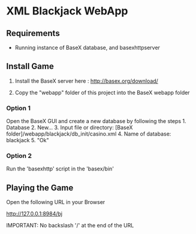 # XML Blackjack WebApp

## Requirements
- Running instance of BaseX database, and basexhttpserver

## Install Game

1. Install the BaseX server here : http://basex.org/download/

2. Copy the "webapp" folder of this project into the BaseX webapp folder

### Option 1
Open the BaseX GUI and create a new database by following the steps
	1. Database
	2. New...
	3. Input file or directory: [BaseX folder]/webapp/blackjack/db_init/casino.xml
	4. Name of database: blackjack
	5. "Ok"

### Option 2
Run the 'basexhttp' script in the 'basex/bin'

## Playing the Game

Open the following URL in your Browser

http://127.0.0.1:8984/bj

IMPORTANT: No backslash '/' at the end of the URL
